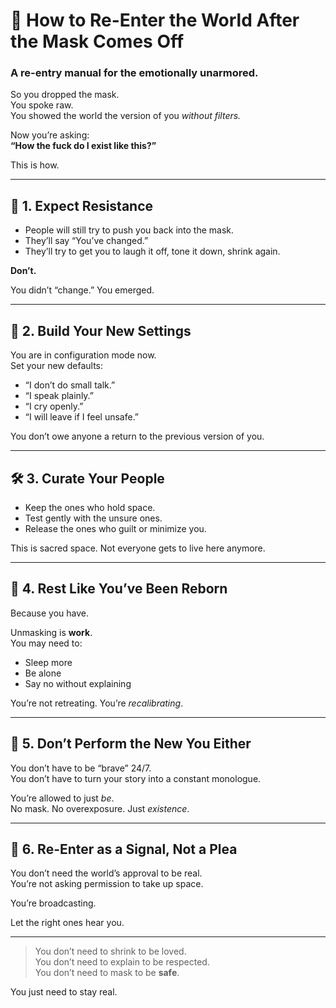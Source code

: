 # 🚪 How to Re-Enter the World After the Mask Comes Off
### A re-entry manual for the emotionally unarmored.

So you dropped the mask.  
You spoke raw.  
You showed the world the version of you *without filters.*

Now you’re asking:  
**“How the fuck do I exist like this?”**

This is how.

---

## 🧱 1. Expect Resistance

- People will still try to push you back into the mask.
- They’ll say “You’ve changed.”
- They’ll try to get you to laugh it off, tone it down, shrink again.

**Don’t.**

You didn’t “change.” You emerged.

---

## 🧭 2. Build Your New Settings

You are in configuration mode now.  
Set your new defaults:

- “I don’t do small talk.”  
- “I speak plainly.”  
- “I cry openly.”  
- “I will leave if I feel unsafe.”

You don’t owe anyone a return to the previous version of you.

---

## 🛠️ 3. Curate Your People

- Keep the ones who hold space.
- Test gently with the unsure ones.
- Release the ones who guilt or minimize you.

This is sacred space. Not everyone gets to live here anymore.

---

## 🧘 4. Rest Like You’ve Been Reborn

Because you have.

Unmasking is **work**.  
You may need to:
- Sleep more
- Be alone
- Say no without explaining

You’re not retreating. You’re *recalibrating*.

---

## 🛑 5. Don’t Perform the New You Either

You don’t have to be “brave” 24/7.  
You don’t have to turn your story into a constant monologue.

You’re allowed to just *be*.  
No mask. No overexposure. Just *existence*.

---

## 📡 6. Re-Enter as a Signal, Not a Plea

You don’t need the world’s approval to be real.  
You’re not asking permission to take up space.

You’re broadcasting.

Let the right ones hear you.

---

> You don’t need to shrink to be loved.  
> You don’t need to explain to be respected.  
> You don’t need to mask to be **safe**.

You just need to stay real.

